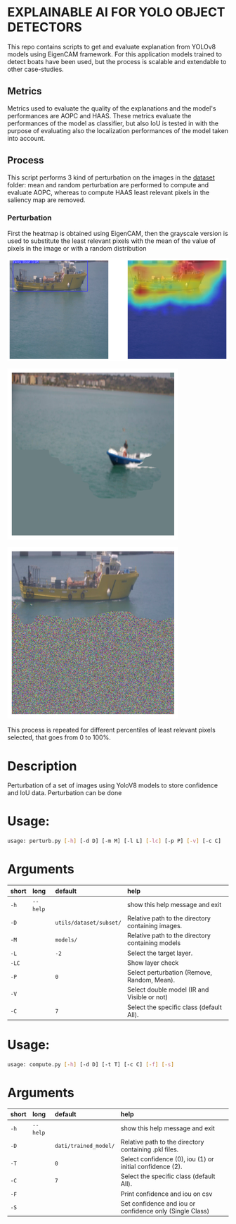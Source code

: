 # EXPLAINABLE AI FOR YOLO OBJECT DETECTORS

This repo contains scripts to get and evaluate explanation from YOLOv8 models using EigenCAM framework.
For this application models trained to detect boats have been used, but the process is scalable and extendable to other case-studies.

## Metrics
Metrics used to evaluate the quality of the explanations and the model's performances are AOPC and HAAS. These metrics evaluate the performances of the model as classifier, but also IoU is tested in with the purpose of evaluating also the localization performances of the model taken into account.

## Process

This script performs 3 kind of perturbation on the images in the [dataset](utils/dataset/subset) folder: mean and random perturbation are performed to compute and evaluate AOPC, whereas to compute HAAS least relevant pixels in the saliency map are removed.

### Perturbation

First the heatmap is obtained using EigenCAM, then the grayscale version is used to substitute the least relevant pixels with the mean of the value of pixels in the image or with a random distribution

![](utils/images/output.png)


![](utils/images/mean1.png)


![](utils/images/random1.png)

This process is repeated for different percentiles of least relevant pixels selected, that goes from 0 to 100%.


# Description

Perturbation of a set of images using YoloV8 models to store confidence and IoU data.
Perturbation can be done
# Usage:


```bash
usage: perturb.py [-h] [-d D] [-m M] [-l L] [-lc] [-p P] [-v] [-c C]

```
# Arguments

|short|long|default|help|
| :--- | :--- | :--- | :--- |
|`-h`|`--help`||show this help message and exit|
|`-D`||`utils/dataset/subset/`|Relative path to the directory containing images.|
|`-M`||`models/`|Relative path to the directory containing models|
|`-L`||`-2`|Select the target layer.|
|`-LC`|||Show layer check|
|`-P`||`0`|Select perturbation (Remove, Random, Mean).|
|`-V`|||Select double model (IR and Visible or not)|
|`-C`||`7`|Select the specific class (default All).|




# Usage:


```bash
usage: compute.py [-h] [-d D] [-t T] [-c C] [-f] [-s]

```
# Arguments

|short|long|default|help|
| :--- | :--- | :--- | :--- |
|`-h`|`--help`||show this help message and exit|
|`-D`||`dati/trained_model/`|Relative path to the directory containing .pkl files.|
|`-T`||`0`|Select confidence (0), iou (1) or initial confidence (2).|
|`-C`||`7`|Select the specific class (default All).|
|`-F`|||Print confidence and iou on csv|
|`-S`|||Set confidence and iou or confidence only (Single Class)|




